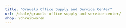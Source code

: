 ```yaml
---
title: "Grauels Office Supply and Service Center"
url: /deale/grauels-office-supply-and-service-center/
shop: Schreibwaren
---
```

